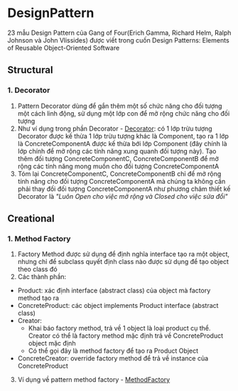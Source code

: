 # DesignPattern
23 mẫu Design Pattern của Gang of Four(Erich Gamma, Richard Helm, Ralph Johnson và John Vlissides)
được viết trong cuốn Design Patterns: Elements of Reusable Object-Oriented Software
## Structural
### 1. Decorator
1. Pattern Decorator dùng để gắn thêm một số chức năng cho đối tượng một cách linh động, sử dụng một lớp con để mở rộng chức năng cho đối tượng
2. Như ví dụng trong phần Decorator - [Decorator](https://github.com/mramra3004/DesignPattern/tree/master/Decorator): có 1 lớp trừu tượng Decorator 
được kế thừa 1 lớp trừu tượng khác là Component, tạo ra 1 lớp là ConcreteComponentA được kế thừa bới lớp Component (đây chính là lớp chính để mở rộng các tính năng xung quanh đối tượng này). Tạo thêm đối tượng ConcreteComponentC, ConcreteComponentB để mở rộng các tính năng mong muốn cho đối tượng ConcreteComponentA
3. Tóm lại ConcreteComponentC, ConcreteComponentB chỉ để mở rộng tính năng cho đối tượng ConcreteComponentA mà chúng ta không cần phải thay đối đối tượng ConcreteComponentA như phương châm thiết kế Decorator là 
*"Luôn Open cho việc mở rộng và Closed cho việc sửa đổi"*

## Creational
### 1. Method Factory
1. Factory Method được sử dụng để định nghĩa interface tạo ra một object, nhưng chỉ để subclass quyết định class nào được sử dụng để tạo object theo class đó
2. Các thành phần:
* Product: xác định interface (abstract class) của object mà factory method tạo ra
* ConcreteProduct: các object implements Product interface (abstract class)
* Creator: 
  *  Khai báo factory method, trả về 1 object là loại product cụ thể. Creator có thể là factory method mặc định trả về ConcreteProduct object mặc định
  *  Có thể gọi đây là method factory để tạo ra Product Object 
* ConcreteCreator: override factory method để trả về instance của ConcreteProduct
3. Ví dụng về pattern method factory - [MethodFactory]()


